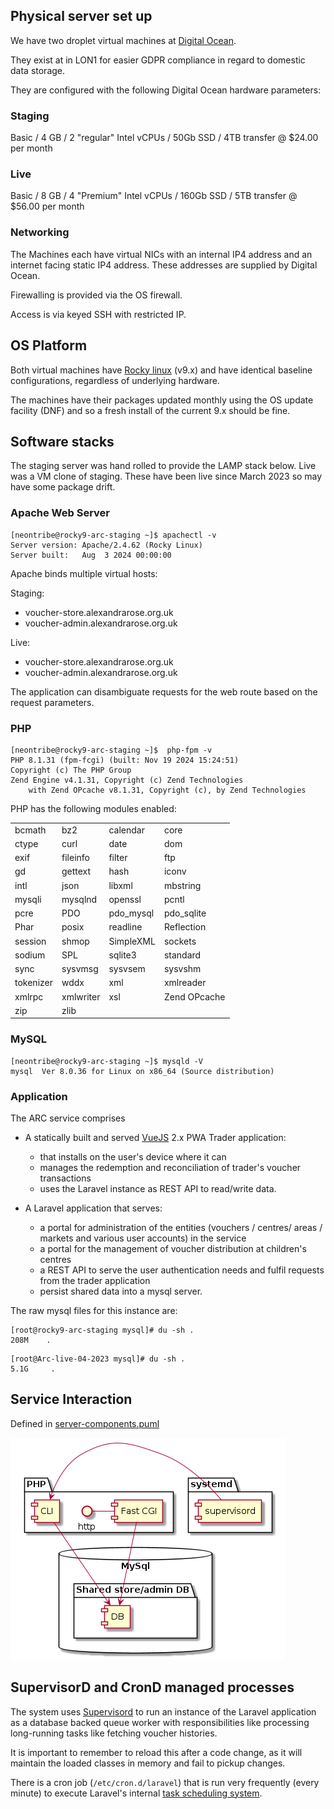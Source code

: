## Physical server set up

We have two droplet virtual machines at [Digital Ocean](https://cloud.digitalocean.com).

They exist at in LON1 for easier GDPR compliance in regard to domestic data storage.

They are configured with the following Digital Ocean hardware parameters:

### Staging

Basic / 4 GB / 2 "regular" Intel vCPUs / 50Gb SSD / 4TB transfer @ $24.00 per month

### Live

Basic / 8 GB / 4 "Premium" Intel vCPUs / 160Gb SSD / 5TB transfer @ $56.00 per month

### Networking

The Machines each have virtual NICs with an internal IP4 address and an internet facing static IP4 address. These addresses are supplied by Digital Ocean. 

Firewalling is provided via the OS firewall.

Access is via keyed SSH with restricted IP.

## OS Platform

Both virtual machines have [Rocky linux](https://rockylinux.org/) (v9.x) and have identical baseline configurations, regardless of underlying hardware.

The machines have their packages updated monthly using the OS update facility (DNF) and so a fresh install of the current 9.x should be fine.

## Software stacks

The staging server was hand rolled to provide the LAMP stack below. Live was a VM clone of staging. These have been live since March 2023 so may have some package drift.

### Apache Web Server

```
[neontribe@rocky9-arc-staging ~]$ apachectl -v
Server version: Apache/2.4.62 (Rocky Linux)
Server built:   Aug  3 2024 00:00:00
```

Apache binds multiple virtual hosts:

Staging:
- voucher-store.alexandrarose.org.uk
- voucher-admin.alexandrarose.org.uk

Live:
- voucher-store.alexandrarose.org.uk
- voucher-admin.alexandrarose.org.uk


The application can disambiguate requests for the web route based on the request parameters.

### PHP 

```
[neontribe@rocky9-arc-staging ~]$  php-fpm -v
PHP 8.1.31 (fpm-fcgi) (built: Nov 19 2024 15:24:51)
Copyright (c) The PHP Group
Zend Engine v4.1.31, Copyright (c) Zend Technologies
    with Zend OPcache v8.1.31, Copyright (c), by Zend Technologies
```

PHP has the following modules enabled:

|              |              |              |              |
|--------------|--------------|--------------|--------------|
| bcmath       | bz2          | calendar     | core         |
| ctype        | curl         | date         | dom          |
| exif         | fileinfo     | filter       | ftp          |
| gd           | gettext      | hash         | iconv        |
| intl         | json         | libxml       | mbstring     |
| mysqli       | mysqlnd      | openssl      | pcntl        |
| pcre         | PDO          | pdo_mysql    | pdo_sqlite   |
| Phar         | posix        | readline     | Reflection   |
| session      | shmop        | SimpleXML    | sockets      |
| sodium       | SPL          | sqlite3      | standard     |
| sync         | sysvmsg      | sysvsem      | sysvshm      |
| tokenizer    | wddx         | xml          | xmlreader    |
| xmlrpc       | xmlwriter    | xsl          | Zend OPcache |
| zip          | zlib         |

### MySQL

```
[neontribe@rocky9-arc-staging ~]$ mysqld -V
mysql  Ver 8.0.36 for Linux on x86_64 (Source distribution)
```

### Application

The ARC service comprises 

* A statically built and served [VueJS](https://v2.vuejs.org/) 2.x PWA Trader application:

    - that installs on the user's device where it can
    - manages the redemption and reconciliation of trader's voucher transactions 
    - uses the Laravel instance as REST API to read/write data.


* A Laravel application that serves:

    - a portal for administration of the entities (vouchers / centres/ areas / markets and various user accounts) in the service
    - a portal for the management of voucher distribution at children's centres
    - a REST API to serve the user authentication needs and fulfil requests from the trader application
    - persist shared data into a mysql server.

The raw mysql files for this instance are:

```
[root@rocky9-arc-staging mysql]# du -sh .
208M    .
```

```
[root@Arc-live-04-2023 mysql]# du -sh .
5.1G     .
```

## Service Interaction

Defined in [server-components.puml](images/server-components.puml)

![Transition table](images/server-components.png "Service Interactions")

## SupervisorD and CronD managed processes

The system uses [Supervisord](http://supervisord.org/) to run an instance of the Laravel application as a database backed queue worker with responsibilities like processing long-running tasks like fetching voucher histories.

It is important to remember to reload this after a code change, as it will maintain the loaded classes in memory and fail to pickup changes.

There is a cron job (`/etc/cron.d/laravel`) that is run very frequently (every minute) to execute Laravel's internal [task scheduling system](../app/Console/Kernel.php).
